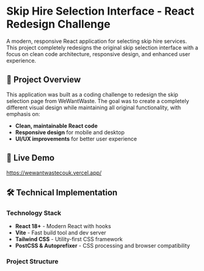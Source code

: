 # Skip Hire Selection Interface - React Redesign Challenge

A modern, responsive React application for selecting skip hire services. This project completely redesigns the original skip selection interface with a focus on clean code architecture, responsive design, and enhanced user experience.

## 🎯 Project Overview

This application was built as a coding challenge to redesign the skip selection page from WeWantWaste. The goal was to create a completely different visual design while maintaining all original functionality, with emphasis on:

- **Clean, maintainable React code**
- **Responsive design** for mobile and desktop
- **UI/UX improvements** for better user experience

## 🚀 Live Demo

https://wewantwastecouk.vercel.app/

## 🛠 Technical Implementation

### Technology Stack

- **React 18+** - Modern React with hooks
- **Vite** - Fast build tool and dev server
- **Tailwind CSS** - Utility-first CSS framework
- **PostCSS & Autoprefixer** - CSS processing and browser compatibility

### Project Structure
